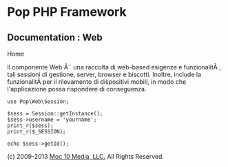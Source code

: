Pop PHP Framework
=================

Documentation : Web
-------------------

Home

Il componente Web Ã¨ una raccolta di web-based esigenze e funzionalitÃ ,
tali sessioni di gestione, server, browser e biscotti. Inoltre, include
la funzionalitÃ per il rilevamento di dispositivi mobili, in modo che
l'applicazione possa rispondere di conseguenza.

    use Pop\Web\Session;

    $sess = Session::getInstance();
    $sess->username = 'yourname';
    print_r($sess);
    print_r($_SESSION);

    echo $sess->getId();

\(c) 2009-2013 [Moc 10 Media, LLC.](http://www.moc10media.com) All
Rights Reserved.
